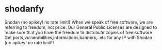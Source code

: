 # shodanfy
Shodan (no apikey! no rate limit!)
When we speak of free software, we are referring to freedom, not
price.  Our General Public Licenses are designed to make sure that you
have the freedom to distribute copies of free software 
Get ports,vulnerabilities,informations,banners,..etc for any IP with Shodan (no apikey! no rate limit!)
